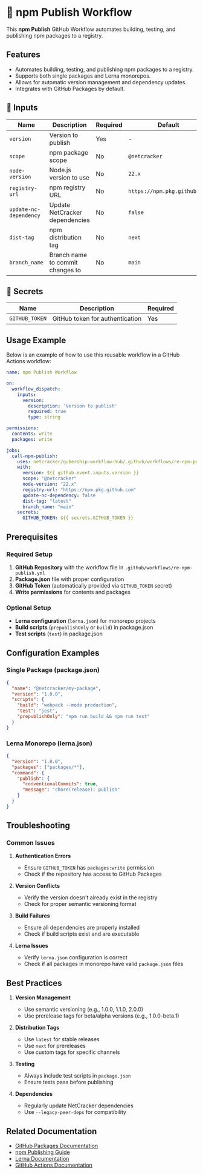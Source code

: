 # 🚀 npm Publish Workflow

This **npm Publish** GitHub Workflow automates building, testing, and publishing npm packages to a registry.

## Features

- Automates building, testing, and publishing npm packages to a registry.
- Supports both single packages and Lerna monorepos.
- Allows for automatic version management and dependency updates.
- Integrates with GitHub Packages by default.

## 📌 Inputs

| Name                  | Description                              | Required | Default                  |
| --------------------- | ---------------------------------------- | -------- | ------------------------ |
| `version`             | Version to publish                       | Yes      | -                        |
| `scope`               | npm package scope                        | No       | `@netcracker`            |
| `node-version`        | Node.js version to use                   | No       | `22.x`                   |
| `registry-url`        | npm registry URL                         | No       | `https://npm.pkg.github.com` |
| `update-nc-dependency`| Update NetCracker dependencies           | No       | `false`                  |
| `dist-tag`            | npm distribution tag                     | No       | `next`                   |
| `branch_name`         | Branch name to commit changes to         | No       | `main`                   |

## 📌 Secrets

| Name             | Description                              | Required |
| ---------------- | ---------------------------------------- | -------- |
| `GITHUB_TOKEN`   | GitHub token for authentication          | Yes      |

## Usage Example

Below is an example of how to use this reusable workflow in a GitHub Actions workflow:

```yaml
name: npm Publish Workflow

on:
  workflow_dispatch:
    inputs:
      version:
        description: 'Version to publish'
        required: true
        type: string

permissions:
  contents: write
  packages: write

jobs:
  call-npm-publish:
    uses: netcracker/qubership-workflow-hub/.github/workflows/re-npm-publish.yml@v1.0.4
    with:
      version: ${{ github.event.inputs.version }}
      scope: "@netcracker"
      node-version: "22.x"
      registry-url: "https://npm.pkg.github.com"
      update-nc-dependency: false
      dist-tag: "latest"
      branch_name: "main"
    secrets:
      GITHUB_TOKEN: ${{ secrets.GITHUB_TOKEN }}
```

## Prerequisites

### Required Setup

1. **GitHub Repository** with the workflow file in `.github/workflows/re-npm-publish.yml`
2. **Package.json** file with proper configuration
3. **GitHub Token** (automatically provided via `GITHUB_TOKEN` secret)
4. **Write permissions** for contents and packages

### Optional Setup

- **Lerna configuration** (`lerna.json`) for monorepo projects
- **Build scripts** (`prepublishOnly` or `build`) in package.json
- **Test scripts** (`test`) in package.json

## Configuration Examples

### Single Package (package.json)

```json
{
  "name": "@netcracker/my-package",
  "version": "1.0.0",
  "scripts": {
    "build": "webpack --mode production",
    "test": "jest",
    "prepublishOnly": "npm run build && npm run test"
  }
}
```

### Lerna Monorepo (lerna.json)

```json
{
  "version": "1.0.0",
  "packages": ["packages/*"],
  "command": {
    "publish": {
      "conventionalCommits": true,
      "message": "chore(release): publish"
    }
  }
}
```

## Troubleshooting

### Common Issues

1. **Authentication Errors**
   - Ensure `GITHUB_TOKEN` has `packages:write` permission
   - Check if the repository has access to GitHub Packages

2. **Version Conflicts**
   - Verify the version doesn't already exist in the registry
   - Check for proper semantic versioning format

3. **Build Failures**
   - Ensure all dependencies are properly installed
   - Check if build scripts exist and are executable

4. **Lerna Issues**
   - Verify `lerna.json` configuration is correct
   - Check if all packages in monorepo have valid `package.json` files

## Best Practices

1. **Version Management**
   - Use semantic versioning (e.g., 1.0.0, 1.1.0, 2.0.0)
   - Use prerelease tags for beta/alpha versions (e.g., 1.0.0-beta.1)

2. **Distribution Tags**
   - Use `latest` for stable releases
   - Use `next` for prereleases
   - Use custom tags for specific channels

3. **Testing**
   - Always include test scripts in `package.json`
   - Ensure tests pass before publishing

4. **Dependencies**
   - Regularly update NetCracker dependencies
   - Use `--legacy-peer-deps` for compatibility

## Related Documentation

- [GitHub Packages Documentation](https://docs.github.com/en/packages)
- [npm Publishing Guide](https://docs.npmjs.com/packages-and-modules/contributing-packages-to-the-registry)
- [Lerna Documentation](https://lerna.js.org/)
- [GitHub Actions Documentation](https://docs.github.com/en/actions)
